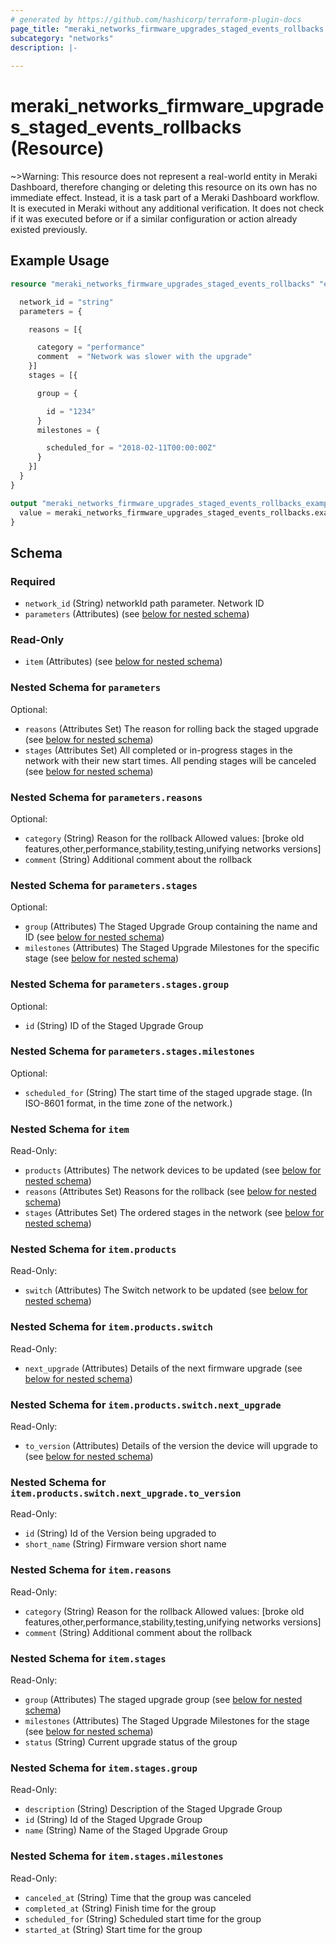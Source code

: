 ```yaml
---
# generated by https://github.com/hashicorp/terraform-plugin-docs
page_title: "meraki_networks_firmware_upgrades_staged_events_rollbacks Resource - terraform-provider-meraki"
subcategory: "networks"
description: |-
  
---
```


# meraki_networks_firmware_upgrades_staged_events_rollbacks (Resource)



~>Warning: This resource does not represent a real-world entity in Meraki Dashboard, therefore changing or deleting this resource on its own has no immediate effect. Instead, it is a task part of a Meraki Dashboard workflow. It is executed in Meraki without any additional verification. It does not check if it was executed before or if a similar configuration or action 
already existed previously.


## Example Usage

```terraform
resource "meraki_networks_firmware_upgrades_staged_events_rollbacks" "example" {

  network_id = "string"
  parameters = {

    reasons = [{

      category = "performance"
      comment  = "Network was slower with the upgrade"
    }]
    stages = [{

      group = {

        id = "1234"
      }
      milestones = {

        scheduled_for = "2018-02-11T00:00:00Z"
      }
    }]
  }
}

output "meraki_networks_firmware_upgrades_staged_events_rollbacks_example" {
  value = meraki_networks_firmware_upgrades_staged_events_rollbacks.example
}
```

<!-- schema generated by tfplugindocs -->
## Schema

### Required

- `network_id` (String) networkId path parameter. Network ID
- `parameters` (Attributes) (see [below for nested schema](#nestedatt--parameters))

### Read-Only

- `item` (Attributes) (see [below for nested schema](#nestedatt--item))

<a id="nestedatt--parameters"></a>
### Nested Schema for `parameters`

Optional:

- `reasons` (Attributes Set) The reason for rolling back the staged upgrade (see [below for nested schema](#nestedatt--parameters--reasons))
- `stages` (Attributes Set) All completed or in-progress stages in the network with their new start times. All pending stages will be canceled (see [below for nested schema](#nestedatt--parameters--stages))

<a id="nestedatt--parameters--reasons"></a>
### Nested Schema for `parameters.reasons`

Optional:

- `category` (String) Reason for the rollback
                                              Allowed values: [broke old features,other,performance,stability,testing,unifying networks versions]
- `comment` (String) Additional comment about the rollback


<a id="nestedatt--parameters--stages"></a>
### Nested Schema for `parameters.stages`

Optional:

- `group` (Attributes) The Staged Upgrade Group containing the name and ID (see [below for nested schema](#nestedatt--parameters--stages--group))
- `milestones` (Attributes) The Staged Upgrade Milestones for the specific stage (see [below for nested schema](#nestedatt--parameters--stages--milestones))

<a id="nestedatt--parameters--stages--group"></a>
### Nested Schema for `parameters.stages.group`

Optional:

- `id` (String) ID of the Staged Upgrade Group


<a id="nestedatt--parameters--stages--milestones"></a>
### Nested Schema for `parameters.stages.milestones`

Optional:

- `scheduled_for` (String) The start time of the staged upgrade stage. (In ISO-8601 format, in the time zone of the network.)




<a id="nestedatt--item"></a>
### Nested Schema for `item`

Read-Only:

- `products` (Attributes) The network devices to be updated (see [below for nested schema](#nestedatt--item--products))
- `reasons` (Attributes Set) Reasons for the rollback (see [below for nested schema](#nestedatt--item--reasons))
- `stages` (Attributes Set) The ordered stages in the network (see [below for nested schema](#nestedatt--item--stages))

<a id="nestedatt--item--products"></a>
### Nested Schema for `item.products`

Read-Only:

- `switch` (Attributes) The Switch network to be updated (see [below for nested schema](#nestedatt--item--products--switch))

<a id="nestedatt--item--products--switch"></a>
### Nested Schema for `item.products.switch`

Read-Only:

- `next_upgrade` (Attributes) Details of the next firmware upgrade (see [below for nested schema](#nestedatt--item--products--switch--next_upgrade))

<a id="nestedatt--item--products--switch--next_upgrade"></a>
### Nested Schema for `item.products.switch.next_upgrade`

Read-Only:

- `to_version` (Attributes) Details of the version the device will upgrade to (see [below for nested schema](#nestedatt--item--products--switch--next_upgrade--to_version))

<a id="nestedatt--item--products--switch--next_upgrade--to_version"></a>
### Nested Schema for `item.products.switch.next_upgrade.to_version`

Read-Only:

- `id` (String) Id of the Version being upgraded to
- `short_name` (String) Firmware version short name





<a id="nestedatt--item--reasons"></a>
### Nested Schema for `item.reasons`

Read-Only:

- `category` (String) Reason for the rollback
                                                Allowed values: [broke old features,other,performance,stability,testing,unifying networks versions]
- `comment` (String) Additional comment about the rollback


<a id="nestedatt--item--stages"></a>
### Nested Schema for `item.stages`

Read-Only:

- `group` (Attributes) The staged upgrade group (see [below for nested schema](#nestedatt--item--stages--group))
- `milestones` (Attributes) The Staged Upgrade Milestones for the stage (see [below for nested schema](#nestedatt--item--stages--milestones))
- `status` (String) Current upgrade status of the group

<a id="nestedatt--item--stages--group"></a>
### Nested Schema for `item.stages.group`

Read-Only:

- `description` (String) Description of the Staged Upgrade Group
- `id` (String) Id of the Staged Upgrade Group
- `name` (String) Name of the Staged Upgrade Group


<a id="nestedatt--item--stages--milestones"></a>
### Nested Schema for `item.stages.milestones`

Read-Only:

- `canceled_at` (String) Time that the group was canceled
- `completed_at` (String) Finish time for the group
- `scheduled_for` (String) Scheduled start time for the group
- `started_at` (String) Start time for the group
